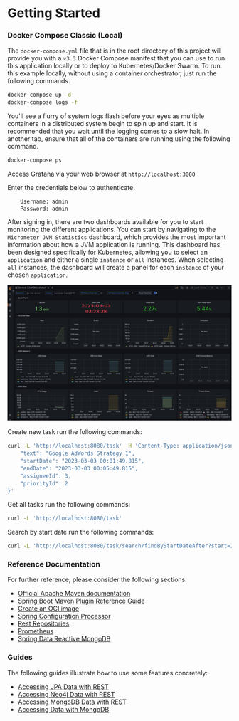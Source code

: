 # Getting Started

### Docker Compose Classic (Local)

The `docker-compose.yml` file that is in the root directory of this project will provide you with a `v3.3` Docker
Compose manifest that you can use to run this application locally or to deploy to Kubernetes/Docker Swarm. To run this
example locally, without using a container orchestrator, just run the following commands.

```bash
docker-compose up -d
docker-compose logs -f
```

You'll see a flurry of system logs flash before your eyes as multiple containers in a distributed system begin to spin
up and start. It is recommended that you wait until the logging comes to a slow halt. In another tab, ensure that all of
the containers are running using the following command.

```bash
docker-compose ps
```

Access Grafana via your web browser at `http://localhost:3000`

Enter the credentials below to authenticate.

```text
    Username: admin
    Password: admin
 ```

After signing in, there are two dashboards available for you to start monitoring the different applications. You can
start by navigating to the `Micrometer JVM Statistics` dashboard, which provides the most important information about
how a JVM application is running. This dashboard has been designed specifically for Kubernetes, allowing you to select
an `application` and either a single `instance` or `all` instances. When selecting `all` instances, the dashboard will
create a panel for each `instance` of your chosen `application`.

![Micrometer JVM Statistics](/grafana.png)

Create new task run the following commands:

````bash
curl -L 'http://localhost:8080/task' -H 'Content-Type: application/json' -d '{
    "text": "Google AdWords Strategy 1",
    "startDate": "2023-03-03 00:01:49.815",
    "endDate": "2023-03-03 00:05:49.815",
    "assigneeId": 3,
    "priorityId": 2
}'
````

Get all tasks run the following commands:

````bash
curl -L 'http://localhost:8080/task'
````

Search by start date run the following commands:

````bash
curl -L 'http://localhost:8080/task/search/findByStartDateAfter?start=2023-03-03%2003%3A05%3A00.000'
````

### Reference Documentation

For further reference, please consider the following sections:

* [Official Apache Maven documentation](https://maven.apache.org/guides/index.html)
* [Spring Boot Maven Plugin Reference Guide](https://docs.spring.io/spring-boot/docs/2.7.9/maven-plugin/reference/html/)
* [Create an OCI image](https://docs.spring.io/spring-boot/docs/2.7.9/maven-plugin/reference/html/#build-image)
* [Spring Configuration Processor](https://docs.spring.io/spring-boot/docs/2.7.9/reference/htmlsingle/#appendix.configuration-metadata.annotation-processor)
* [Rest Repositories](https://docs.spring.io/spring-boot/docs/2.7.9/reference/htmlsingle/#howto.data-access.exposing-spring-data-repositories-as-rest)
* [Prometheus](https://docs.spring.io/spring-boot/docs/2.7.9/reference/htmlsingle/#actuator.metrics.export.prometheus)
* [Spring Data Reactive MongoDB](https://docs.spring.io/spring-boot/docs/2.7.9/reference/htmlsingle/#data.nosql.mongodb)

### Guides

The following guides illustrate how to use some features concretely:

* [Accessing JPA Data with REST](https://spring.io/guides/gs/accessing-data-rest/)
* [Accessing Neo4j Data with REST](https://spring.io/guides/gs/accessing-neo4j-data-rest/)
* [Accessing MongoDB Data with REST](https://spring.io/guides/gs/accessing-mongodb-data-rest/)
* [Accessing Data with MongoDB](https://spring.io/guides/gs/accessing-data-mongodb/)

